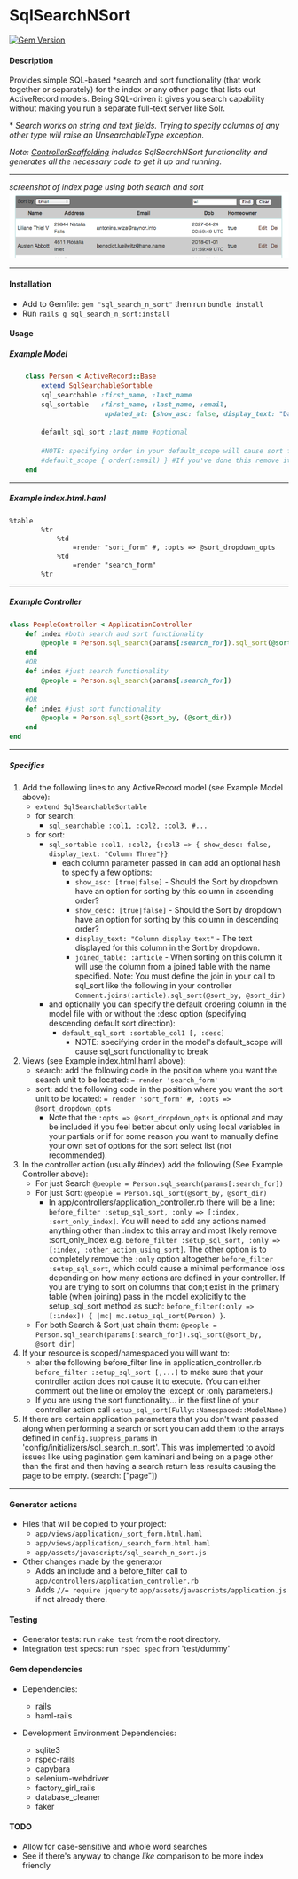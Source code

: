 # SqlSearchNSort #
 
[![Gem Version](https://badge.fury.io/rb/sql_search_n_sort.svg)](http://badge.fury.io/rb/sql_search_n_sort)

#### Description ####
Provides simple SQL-based \*search and sort functionality (that work together or separately) for the index or any other page that lists out ActiveRecord models. Being SQL-driven it gives you search capability without making you run a separate full-text server like Solr. 

\* *Search works on string and text fields. Trying to specify columns of any other type will raise an UnsearchableType exception.*

*Note: [ControllerScaffolding](https://github.com/jomalley2112/controller_scaffolding) includes SqlSearchNSort functionality and generates all the necessary code to get it up and running.*

---


*screenshot of index page using both search and sort*
![Example Screenshot](/readme_assets/ssns_scrshot.png?raw=true "Screenshot of gem at work.")

---

#### Installation ####
 - Add to Gemfile: `gem "sql_search_n_sort"` then run `bundle install`
 - Run `rails g sql_search_n_sort:install`

#### Usage ####

##### Example Model #####
```ruby
	class Person < ActiveRecord::Base
		extend SqlSearchableSortable
		sql_searchable :first_name, :last_name
		sql_sortable   :first_name, :last_name, :email, 
		                updated_at: {show_asc: false, display_text: "Date last changed", joined_table: :article}
		
		default_sql_sort :last_name #optional
		
		#NOTE: specifying order in your default_scope will cause sort functionality to break
		#default_scope { order(:email) } #If you've done this remove it!
	end
```
---

##### Example index.html.haml #####
```haml
%table
		%tr
			%td
				=render "sort_form" #, :opts => @sort_dropdown_opts
			%td
				=render "search_form"
		%tr
```
---

##### Example Controller #####
```ruby
class PeopleController < ApplicationController
	def index #both search and sort functionality
		@people = Person.sql_search(params[:search_for]).sql_sort(@sort_by, (@sort_dir))
	end
	#OR
	def index #just search functionality
		@people = Person.sql_search(params[:search_for])
	end
	#OR
	def index #just sort functionality
		@people = Person.sql_sort(@sort_by, (@sort_dir))
	end
end
```
---

##### Specifics #####

1. Add the following lines to any ActiveRecord model (see Example Model above):
	- `extend SqlSearchableSortable`
	- for search:
		- `sql_searchable :col1, :col2, :col3, #...`
	- for sort:
		- `sql_sortable :col1, :col2, {:col3 => { show_desc: false, display_text: "Column Three"}}`
			- each column parameter passed in can add an optional hash to specify a few options: 
				- `show_asc: [true|false]` - Should the Sort by dropdown have an option for sorting by this column in ascending order?
				- `show_desc: [true|false]` - Should the Sort by dropdown have an option for sorting by this column in descending order? 
				- `display_text: "Column display text"` - The text displayed for this column in the Sort by dropdown.
				- `joined_table: :article` - When sorting on this column it will use the column from a joined table with the name specified. Note: You must define the join in your call to sql_sort like the following in your controller `Comment.joins(:article).sql_sort(@sort_by, @sort_dir)`
		- and optionally you can specify the default ordering column in the model file with or without the :desc option (specifying descending default sort direction):
			-	`default_sql_sort :sortable_col1 [, :desc]`
				- NOTE: specifying order in the model's default_scope will cause sql_sort functionality to break
2. Views (see Example index.html.haml above): 
	- search: add the following code in the position where you want the search unit to be located: `= render 'search_form'`
	- sort: add the following code in the position where you want the sort unit to be located: `= render 'sort_form' #, :opts => @sort_dropdown_opts`
		- Note that the `:opts => @sort_dropdown_opts` is optional and may be included if you feel better about only using local variables in your partials or if for some reason you want to manually define your own set of options for the sort select list (not recommended).
3. In the controller action (usually #index) add the following (See Example Controller above):
	- For just Search
	`@people = Person.sql_search(params[:search_for])`
	- For just Sort:
	`@people = Person.sql_sort(@sort_by, @sort_dir)`
		- In app/controllers/application_controller.rb there will be a line: `before_filter :setup_sql_sort, :only => [:index, :sort_only_index]`. You will need to add any actions named anything other than :index to this array and most likely remove :sort_only_index e.g. `before_filter :setup_sql_sort, :only => [:index, :other_action_using_sort]`. The other option is to completely remove the `:only` option altogether `before_filter :setup_sql_sort`, which could cause a minimal performance loss depending on how many actions are defined in your controller. If you are trying to sort on columns that don;t exist in the primary table (when joining) pass in the model explicitly to the setup_sql_sort method as such: `before_filter(:only => [:index]) { |mc| mc.setup_sql_sort(Person) }`.
	- For both Search & Sort just chain them:
  `@people = Person.sql_search(params[:search_for]).sql_sort(@sort_by, @sort_dir)`
4. If your resource is scoped/namespaced you will want to: 
	- alter the following before\_filter line in application\_controller.rb `before_filter :setup_sql_sort [,...]` to make sure that your controller action does not cause it to execute. (You can either comment out the line or employ the :except or :only parameters.)
	- If you are using the sort functionality... in the first line of your controller action call `setup_sql_sort(Fully::Namespaced::ModelName)` 
5. If there are certain application parameters that you don't want passed along when performing a search or sort you can add them to the arrays defined in `config.suppress_params` in 'config/initializers/sql_search_n_sort'. This was implemented to avoid issues like using pagination gem kaminari and being on a page other than the first and then having a search return less results causing the page to be empty. (search: ["page"])

---

#### Generator actions ####
- Files that will be copied to your project:
	- `app/views/application/_sort_form.html.haml`
	- `app/views/application/_search_form.html.haml`
	- `app/assets/javascripts/sql_search_n_sort.js`
- Other changes made by the generator
	- Adds an include and a before_filter call to `app/controllers/application_controller.rb`
	- Adds `//= require jquery` to `app/assets/javascripts/application.js` if not already there.

#### Testing ####
* Generator tests: run `rake test` from the root directory.
* Integration test specs: run `rspec spec` from 'test/dummy'

#### Gem dependencies ####
- Dependencies:
	- rails
	- haml-rails

- Development Environment Dependencies:
	- sqlite3
	- rspec-rails
	- capybara
	- selenium-webdriver
	- factory_girl_rails
	- database_cleaner
	- faker

#### TODO ####
- Allow for case-sensitive and whole word searches
- See if there's anyway to change *like* comparison to be more index friendly